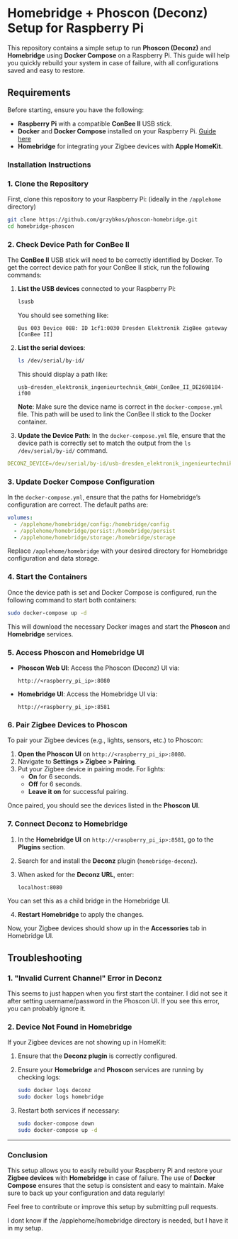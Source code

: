# Homebridge + Phoscon (Deconz) Setup for Raspberry Pi

This repository contains a simple setup to run **Phoscon (Deconz)** and **Homebridge** using **Docker Compose** on a Raspberry Pi. This guide will help you quickly rebuild your system in case of failure, with all configurations saved and easy to restore.

## Requirements

Before starting, ensure you have the following:

- **Raspberry Pi** with a compatible **ConBee II** USB stick.
- **Docker** and **Docker Compose** installed on your Raspberry Pi. [Guide here](https://docs.docker.com/engine/install/raspberry-pi-os/#install-using-the-repository)
- **Homebridge** for integrating your Zigbee devices with **Apple HomeKit**.

### Installation Instructions

### 1. **Clone the Repository**

First, clone this repository to your Raspberry Pi: (ideally in the `/applehome` directory)

```bash
git clone https://github.com/grzybkos/phoscon-homebridge.git
cd homebridge-phoscon
```

### 2. **Check Device Path for ConBee II**

The **ConBee II** USB stick will need to be correctly identified by Docker. To get the correct device path for your ConBee II stick, run the following commands:

1. **List the USB devices** connected to your Raspberry Pi:

   ```bash
   lsusb
   ```

   You should see something like:

   ```
   Bus 003 Device 088: ID 1cf1:0030 Dresden Elektronik ZigBee gateway [ConBee II]
   ```

2. **List the serial devices**:

   ```bash
   ls /dev/serial/by-id/
   ```

   This should display a path like:

   ```
   usb-dresden_elektronik_ingenieurtechnik_GmbH_ConBee_II_DE2698184-if00
   ```

   **Note**: Make sure the device name is correct in the `docker-compose.yml` file. This path will be used to link the ConBee II stick to the Docker container.

3. **Update the Device Path**: In the `docker-compose.yml` file, ensure that the device path is correctly set to match the output from the `ls /dev/serial/by-id/` command.

```yaml
DECONZ_DEVICE=/dev/serial/by-id/usb-dresden_elektronik_ingenieurtechnik_GmbH_ConBee_II_DE2698184-if00
```

### 3. **Update Docker Compose Configuration**

In the `docker-compose.yml`, ensure that the paths for Homebridge’s configuration are correct. The default paths are:

```yaml
volumes:
  - /applehome/homebridge/config:/homebridge/config
  - /applehome/homebridge/persist:/homebridge/persist
  - /applehome/homebridge/storage:/homebridge/storage
```

Replace `/applehome/homebridge` with your desired directory for Homebridge configuration and data storage.

### 4. **Start the Containers**

Once the device path is set and Docker Compose is configured, run the following command to start both containers:

```bash
sudo docker-compose up -d
```

This will download the necessary Docker images and start the **Phoscon** and **Homebridge** services.

### 5. **Access Phoscon and Homebridge UI**

- **Phoscon Web UI**: Access the Phoscon (Deconz) UI via:

  ```
  http://<raspberry_pi_ip>:8080
  ```

- **Homebridge UI**: Access the Homebridge UI via:
  ```
  http://<raspberry_pi_ip>:8581
  ```

### 6. **Pair Zigbee Devices to Phoscon**

To pair your Zigbee devices (e.g., lights, sensors, etc.) to Phoscon:

1. **Open the Phoscon UI** on `http://<raspberry_pi_ip>:8080`.
2. Navigate to **Settings > Zigbee > Pairing**.
3. Put your Zigbee device in pairing mode. For lights:
   - **On** for 6 seconds.
   - **Off** for 6 seconds.
   - **Leave it on** for successful pairing.

Once paired, you should see the devices listed in the **Phoscon UI**.

### 7. **Connect Deconz to Homebridge**

1. In the **Homebridge UI** on `http://<raspberry_pi_ip>:8581`, go to the **Plugins** section.
2. Search for and install the **Deconz** plugin (`homebridge-deconz`).
3. When asked for the **Deconz URL**, enter:

   ```
   localhost:8080
   ```

You can set this as a child bridge in the Homebridge UI.

4. **Restart Homebridge** to apply the changes.

Now, your Zigbee devices should show up in the **Accessories** tab in Homebridge UI.

## Troubleshooting

### **1. "Invalid Current Channel" Error in Deconz**

This seems to just happen when you first start the container. I did not see it after setting username/password in the Phoscon UI. If you see this error, you can probably ignore it.

### **2. Device Not Found in Homebridge**

If your Zigbee devices are not showing up in HomeKit:

1. Ensure that the **Deconz plugin** is correctly configured.
2. Ensure your **Homebridge** and **Phoscon** services are running by checking logs:

   ```bash
   sudo docker logs deconz
   sudo docker logs homebridge
   ```

3. Restart both services if necessary:
   ```bash
   sudo docker-compose down
   sudo docker-compose up -d
   ```

---

### Conclusion

This setup allows you to easily rebuild your Raspberry Pi and restore your **Zigbee devices** with **Homebridge** in case of failure. The use of **Docker Compose** ensures that the setup is consistent and easy to maintain. Make sure to back up your configuration and data regularly!

Feel free to contribute or improve this setup by submitting pull requests.

I dont know if the /applehome/homebridge directory is needed, but I have it in my setup.
